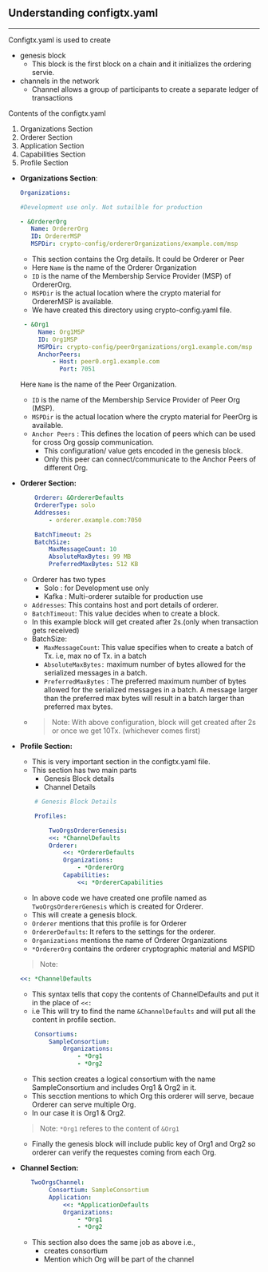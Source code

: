 ## Understanding configtx.yaml 
___

Configtx.yaml is used to create 
- genesis block
  - This block is the first block on a chain and it initializes the ordering servie.
- channels in the network
  - Channel allows a group of participants to create a separate ledger
of transactions

Contents of the configtx.yaml  
1. Organizations Section  
2. Orderer Section  
3. Application Section  
4. Capabilities Section  
5. Profile Section  


* **Organizations Section**:  
     ```yaml
    Organizations:

    #Development use only. Not sutailble for production

    - &OrdererOrg
        Name: OrdererOrg
        ID: OrdererMSP
        MSPDir: crypto-config/ordererOrganizations/example.com/msp
    ```
   - This section contains the Org details. It could be Orderer or Peer
   - Here `Name` is the name of the Orderer Organization
   - `ID` is the name of the Membership Service Provider (MSP) of OrdererOrg.
   - `MSPDir` is the actual location where the crypto material for OrdererMSP is available.
   - We have created this directory using crypto-config.yaml file.  

   ```yaml
    - &Org1
        Name: Org1MSP
        ID: Org1MSP
        MSPDir: crypto-config/peerOrganizations/org1.example.com/msp
        AnchorPeers:
            - Host: peer0.org1.example.com
              Port: 7051
  ```  
  Here `Name` is the name of the Peer Organization.
  - `ID` is the name of the Membership Service Provider of Peer Org (MSP).
  - `MSPDir` is the actual location where the crypto material for PeerOrg is available.
  - `Anchor Peers` : This defines the location of peers which can be used for cross Org gossip communication.
     - This configuration/ value gets encoded in the genesis block.
     - Only this peer can connect/communicate to the Anchor Peers of different Org.  

* **Orderer Section:**  
    ```yaml
        Orderer: &OrdererDefaults
        OrdererType: solo
        Addresses:
            - orderer.example.com:7050

        BatchTimeout: 2s
        BatchSize:
            MaxMessageCount: 10
            AbsoluteMaxBytes: 99 MB
            PreferredMaxBytes: 512 KB  
    ```  
   - Orderer has two types
        - Solo : for Development use only
        - Kafka : Multi-orderer sutaible for production use
   - `Addresses`: This contains host and port details of orderer.
   - `BatchTimeout`: This value decides when to create a block.
   - In this example block will get created after 2s.(only when transaction gets received)
   - BatchSize:  
        - `MaxMessageCount`: This value specifies when to create a batch of Tx. i.e, max no of Tx. in a batch
        - `AbsoluteMaxBytes:` maximum number of bytes allowed for the serialized messages in a batch.  
        - `PreferredMaxBytes` : The preferred maximum number of bytes allowed for the serialized messages in a batch. A message larger than the preferred max bytes will result in a batch larger than preferred max bytes.
    -    >Note: With above configuration, block will get created after 2s or once we get 10Tx. (whichever comes first)  

* **Profile Section:**
    - This is very important section in the configtx.yaml file.
    - This section has two main parts
      - Genesis Block details
      - Channel Details  
      
    ```yaml  
        # Genesis Block Details
    
        Profiles:

            TwoOrgsOrdererGenesis:
            <<: *ChannelDefaults
            Orderer:
                <<: *OrdererDefaults
                Organizations:
                    - *OrdererOrg
                Capabilities:
                    <<: *OrdererCapabilities

    ```  
    - In above code we have created one profile named as `TwoOrgsOrdererGenesis` which is created for Orderer.
    - This will create a genesis block.
    - `Orderer` mentions that this profile is for Orderer
    - `OrdererDefaults`: It refers to the settings for the orderer. 
    - `Organizations` mentions the name of Orderer Organizations
    - `*OrdererOrg` contains the orderer cryptographic material and MSPID  
    > Note:  
    ```yaml
    <<: *ChannelDefaults 
    ```    
    - This syntax tells that copy the contents of ChannelDefaults and put it in the place of `<<:`
    - i.e This will try to find the name `&ChannelDefaults` and will put all the content in profile section.  

    ```yaml  
        Consortiums:
            SampleConsortium:
                Organizations:
                    - *Org1
                    - *Org2
    ```  
    - This section creates a logical consortium with the name SampleConsortium and includes Org1 & Org2 in it.
    - This secction mentions to which Org this orderer will serve, becaue Orderer can serve multiple Org.
    - In our case it is Org1 & Org2.
    > Note:  `*Org1` referes to the content of `&Org1`
    - Finally the genesis block will include public key of Org1 and Org2 so orderer can verify the requestes coming from each Org.  

* **Channel Section:**  
    ```yaml
       TwoOrgsChannel:
            Consortium: SampleConsortium
            Application:
                <<: *ApplicationDefaults
                Organizations:
                    - *Org1
                    - *Org2
    ```  
    - This section also does the same job as above i.e.,
        - creates consortium
        - Mention which Org will be part of the channel

